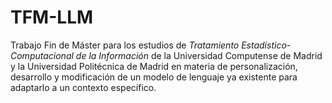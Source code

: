 # TFM-LLM
Trabajo Fin de Máster para los estudios de *Tratamiento Estadístico-Computacional de la Información* de la Universidad Computense de Madrid y la Universidad Politécnica de Madrid en materia de personalización, desarrollo y modificación de un modelo de lenguaje ya existente para adaptarlo a un contexto específico.
